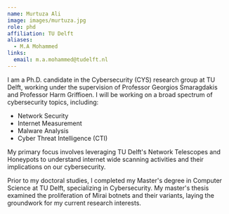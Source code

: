 ```yaml
---
name: Murtuza Ali
image: images/murtuza.jpg
role: phd
affiliation: TU Delft
aliases:
  - M.A Mohammed
links:
  email: m.a.mohammed@tudelft.nl
---
```


I am a Ph.D. candidate in the Cybersecurity (CYS) research group at TU Delft, working under the supervision of Professor Georgios Smaragdakis and Professor Harm Griffioen. I will be working on a broad spectrum of cybersecurity topics, including:

- Network Security
- Internet Measurement
- Malware Analysis
- Cyber Threat Intelligence (CTI)

My primary focus involves leveraging TU Delft's Network Telescopes and Honeypots to understand internet wide scanning activities and their implications on our cybersecurity.

Prior to my doctoral studies, I completed my Master's degree in Computer Science at TU Delft, specializing in Cybersecurity. My master's thesis examined the proliferation of Mirai botnets and their variants, laying the groundwork for my current research interests.